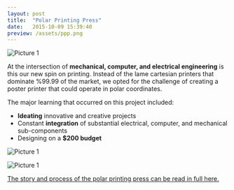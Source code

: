 ```yaml
---
layout: post
title:  "Polar Printing Press"
date:   2015-10-09 15:39:40
preview: /assets/ppp.png
---
```


![Picture 1]({{"/assets/polarPrinting.gif"|absolute_url}})

At the intersection of __mechanical, computer, and electrical engineering__ is this our new spin on printing. Instead of the lame cartesian printers that dominate %99.99 of the market, we opted for the challenge of creating a poster printer that could operate in polar coordinates.

The major learning that occurred on this project included:
- __Ideating__ innovative and creative projects
- Constant __integration__ of substantial electrical, computer, and mechanical sub-components
- Designing on a __$200 budget__

![Picture 1]({{"/assets/polarPrint.jpg"|absolute_url}})

![Picture 1]({{"/assets/pppMechanical.jpg"|absolute_url}})

[The story and process of the polar printing press can be read in full here.](http://poe.olin.edu/2015/polarprintingpress/)
